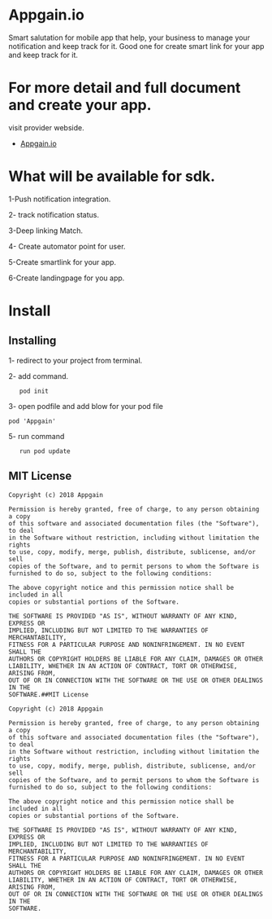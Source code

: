 # Appgain.io
Smart salutation  for mobile app that help, your business to manage your notification and keep track for it. 
Good one for create smart link for your app and keep track for it.

# For more detail and full document and create your app.
visit provider webside.
- [Appgain.io](www.appgain.io)


# What will be available for sdk.
1-Push notification integration.

2- track notification status.

3-Deep linking Match.

4- Create automator point for user.

5-Create smartlink for your app.

6-Create landingpage for you app.

# Install

##  Installing
1- redirect to your project from terminal.

2- add command.
```
   pod init
   ```
3- open podfile and add blow for your pod file 
   ```
   pod 'Appgain'
   ```
5- run command 
```
   run pod update
   ```
## MIT License
```
Copyright (c) 2018 Appgain

Permission is hereby granted, free of charge, to any person obtaining a copy
of this software and associated documentation files (the "Software"), to deal
in the Software without restriction, including without limitation the rights
to use, copy, modify, merge, publish, distribute, sublicense, and/or sell
copies of the Software, and to permit persons to whom the Software is
furnished to do so, subject to the following conditions:

The above copyright notice and this permission notice shall be included in all
copies or substantial portions of the Software.

THE SOFTWARE IS PROVIDED "AS IS", WITHOUT WARRANTY OF ANY KIND, EXPRESS OR
IMPLIED, INCLUDING BUT NOT LIMITED TO THE WARRANTIES OF MERCHANTABILITY,
FITNESS FOR A PARTICULAR PURPOSE AND NONINFRINGEMENT. IN NO EVENT SHALL THE
AUTHORS OR COPYRIGHT HOLDERS BE LIABLE FOR ANY CLAIM, DAMAGES OR OTHER
LIABILITY, WHETHER IN AN ACTION OF CONTRACT, TORT OR OTHERWISE, ARISING FROM,
OUT OF OR IN CONNECTION WITH THE SOFTWARE OR THE USE OR OTHER DEALINGS IN THE
SOFTWARE.##MIT License

Copyright (c) 2018 Appgain

Permission is hereby granted, free of charge, to any person obtaining a copy
of this software and associated documentation files (the "Software"), to deal
in the Software without restriction, including without limitation the rights
to use, copy, modify, merge, publish, distribute, sublicense, and/or sell
copies of the Software, and to permit persons to whom the Software is
furnished to do so, subject to the following conditions:

The above copyright notice and this permission notice shall be included in all
copies or substantial portions of the Software.

THE SOFTWARE IS PROVIDED "AS IS", WITHOUT WARRANTY OF ANY KIND, EXPRESS OR
IMPLIED, INCLUDING BUT NOT LIMITED TO THE WARRANTIES OF MERCHANTABILITY,
FITNESS FOR A PARTICULAR PURPOSE AND NONINFRINGEMENT. IN NO EVENT SHALL THE
AUTHORS OR COPYRIGHT HOLDERS BE LIABLE FOR ANY CLAIM, DAMAGES OR OTHER
LIABILITY, WHETHER IN AN ACTION OF CONTRACT, TORT OR OTHERWISE, ARISING FROM,
OUT OF OR IN CONNECTION WITH THE SOFTWARE OR THE USE OR OTHER DEALINGS IN THE
SOFTWARE.
```
